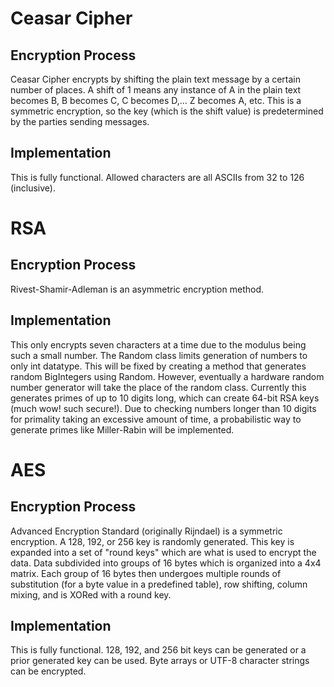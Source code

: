 # Ceasar Cipher
## Encryption Process
Ceasar Cipher encrypts by shifting the plain text message by a certain number of places. A shift of 1 means any instance of A in the plain text becomes B, B becomes C, C becomes D,... Z becomes A, etc. This is a symmetric encryption, so the key (which is the shift value) is predetermined by the parties sending messages.
## Implementation
This is fully functional. Allowed characters are all ASCIIs from 32 to 126 (inclusive).


# RSA
## Encryption Process
Rivest-Shamir-Adleman is an asymmetric encryption method.
## Implementation
This only encrypts seven characters at a time due to the modulus being such a small number. The Random class limits generation of numbers to only int datatype. This will be fixed by creating a method that generates random BigIntegers using Random. However, eventually a hardware random number generator will take the place of the random class.
Currently this generates primes of up to 10 digits long, which can create 64-bit RSA keys (much wow! such secure!). Due to checking numbers longer than 10 digits for primality taking an excessive amount of time, a probabilistic way to generate primes like Miller-Rabin will be implemented. 


# AES
## Encryption Process
Advanced Encryption Standard (originally Rijndael) is a symmetric encryption. A 128, 192, or 256 key is randomly generated. This key is expanded into a set of "round keys" which are what is used to encrypt the data. Data subdivided into groups of 16 bytes which is organized into a 4x4 matrix. Each group of 16 bytes then undergoes multiple rounds of substitution (for a byte value in a predefined table), row shifting, column mixing, and is XORed with a round key.
## Implementation
This is fully functional. 128, 192, and 256 bit keys can be generated or a prior generated key can be used. Byte arrays or UTF-8 character strings can be encrypted.

